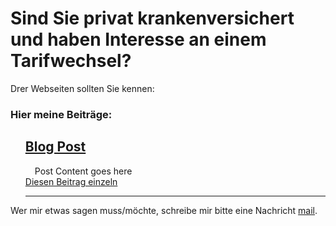 # Sind Sie privat krankenversichert und haben Interesse an einem Tarifwechsel? 
Drer Webseiten sollten Sie kennen:

### Hier meine Beiträge:

<ul class="posts" style="list-style: none" data-lift="blog.posts?max=15">
    <li data-post="item"><h2><a data-post="link" href="#">Blog Post</a></h2>
    	<div style="padding-left: 15px;" data-post="content">
			Post Content goes here
    </div>
	<div data-post="more"><a href="#">Diesen Beitrag einzeln</a></div>
    <hr>
    </li>
</ul>


Wer mir etwas sagen muss/möchte, schreibe mir bitte eine Nachricht [mail](mailto:georg.sklar@gmail.com).


